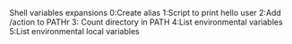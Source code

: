 Shell variables expansions
0:Create alias
1:Script to print hello user
2:Add /action to PATHr
3: Count directory in PATH
4:List environmental variables
5:List environmental local variables
